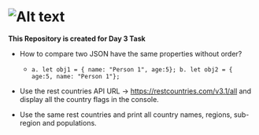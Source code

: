 # ![Alt text](https://miro.medium.com/v2/resize:fit:720/format:webp/1*-JdXoCEA_G0mS6gpHvRR4Q.png)

**This Repository is created for Day 3 Task**

+ How to compare two JSON have the same properties without order?
  
    + `a. let obj1 = { name: "Person 1", age:5};
       b. let obj2 = { age:5, name: "Person 1"};`

+ Use the rest countries API URL -> https://restcountries.com/v3.1/all and display all the country flags in the console.

+ Use the same rest countries and print all country names, regions, sub-region and populations.